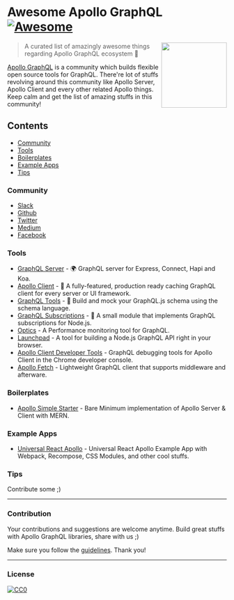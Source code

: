 # Awesome Apollo GraphQL [![Awesome](https://cdn.rawgit.com/sindresorhus/awesome/d7305f38d29fed78fa85652e3a63e154dd8e8829/media/badge.svg)](https://github.com/sindresorhus/awesome)

[<img src="http://rawgit.com/ooade/awesome-apollo-graphql/master/logo.svg" align="right" width="150">](https://dev.apollodata.com)

> A curated list of amazingly awesome things regarding Apollo GraphQL ecosystem :star2:

[Apollo GraphQL](https://github.com/apollographql) is a community which builds flexible open source tools for GraphQL. There're lot of stuffs revolving around this community like Apollo Server, Apollo Client and every other related Apollo things. Keep calm and get the list of amazing stuffs in this community!

## Contents
- [Community](#community)
- [Tools](#tools)
- [Boilerplates](#boilerplates)
- [Example Apps](#example-apps)
- [Tips](#tips)

### Community
- [Slack](http://www.apollodata.com/#slack)
- [Github](https://github.com/apollographql)
- [Twitter](https://twitter.com/apollographql)
- [Medium](https://medium.com/apollo-stack)
- [Facebook](https://www.facebook.com/apollographql)

### Tools
- [GraphQL Server](https://github.com/apollographql/graphql-server) - :earth_africa: GraphQL server for Express, Connect, Hapi and Koa.
- [Apollo Client](https://github.com/apollographql/apollo-client) - :rocket: A fully-featured, production ready caching GraphQL client for every server or UI framework.
- [GraphQL Tools](https://github.com/apollographql/graphql-tools) - :wrench: Build and mock your GraphQL.js schema using the schema language.
- [GraphQL Subscriptions](https://github.com/apollographql/graphql-subscriptions) - :newspaper: A small module that implements GraphQL subscriptions for Node.js.
- [Optics](http://www.apollodata.com/optics) - A Performance monitoring tool for GraphQL.
- [Launchpad](https://launchpad.graphql.com) - A tool for building a Node.js GraphQL API right in your browser.
- [Apollo Client Developer Tools](http://dev.apollodata.com/core/devtools.html) - GraphQL debugging tools for Apollo Client in the Chrome developer console.
- [Apollo Fetch](https://github.com/apollographql/apollo-fetch) - Lightweight GraphQL client that supports middleware and afterware.

### Boilerplates
- [Apollo Simple Starter](https://github.com/ooade/ApolloSimpleStarter) - Bare Minimum implementation of Apollo Server & Client with MERN.

### Example Apps
- [Universal React Apollo](https://github.com/WeLikeGraphQL/universal-react-apollo-example) - Universal React Apollo Example App with Webpack, Recompose, CSS Modules, and other cool stuffs.

### Tips
Contribute some ;)

---
### Contribution
Your contributions and suggestions are welcome anytime. Build great stuffs with Apollo GraphQL libraries, share with us ;)

Make sure you follow the [guidelines](/contributing.md). Thank you!

---
### License
[![CC0](http://mirrors.creativecommons.org/presskit/buttons/88x31/svg/cc-zero.svg)](http://creativecommons.org/publicdomain/zero/1.0/)
